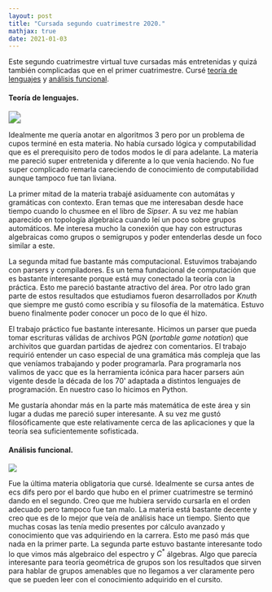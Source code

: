 ```yaml
---
layout: post
title: "Cursada segundo cuatrimestre 2020."
mathjax: true
date: 2021-01-03
---
```


Este segundo cuatrimestre virtual tuve cursadas más entretenidas y quizá también complicadas que en el primer cuatrimestre. Cursé <u>teoría de lenguajes</u> y <u>análisis funcional</u>.

#### Teoría de lenguajes.



<img src="https://devopedia.org/images/article/210/7090.1571152901.jpg" style="zoom:150%;" />



Idealmente me quería anotar en algoritmos 3 pero por un problema de cupos terminé en esta materia. No había cursado lógica y computabilidad que es el prerequisito pero de todos modos le dí para adelante. La materia me pareció super entretenida y diferente a lo que venía haciendo. No fue super complicado remarla careciendo de conocimiento de computabilidad aunque tampoco fue tan liviana.

La primer mitad de la materia trabajé asiduamente con automátas y gramáticas con contexto. Eran temas que me interesaban desde hace tiempo cuando lo chusmee en el libro de *Sipser*. A su vez me habían aparecido en topología algebraica cuando leí un poco sobre grupos automáticos. Me interesa mucho la conexión que hay con estructuras algebraicas como grupos o semigrupos y poder entenderlas desde un foco similar a este.

La segunda mitad fue bastante más computacional. Estuvimos trabajando con parsers y compiladores. Es un tema fundacional de computación que es bastante interesante porque está muy conectado la teoría con la práctica. Esto me pareció bastante atractivo del área. Por otro lado gran parte de estos resultados que estudiamos fueron desarrollados por *Knuth* que siempre me gustó como escribía y su filosofía de la matemática. Estuvo bueno finalmente poder conocer un poco de lo que él hizo.

El trabajo práctico fue bastante interesante. Hicimos un parser que pueda tomar escrituras válidas de archivos PGN (*portable game notation*) que archivitos que guardan partidas de ajedrez con comentarios. El trabajo requirió entender un caso especial de una gramática más compleja que las que veníamos trabajando y poder programarla. Para programarla nos valimos de yacc que es la herramienta icónica para hacer parsers aún vigente desde la década de los 70' adaptada a distintos lenguajes de programación. En nuestro caso lo hicimos en Python.

Me gustaría ahondar más en la parte más matemática de este área y sin lugar a dudas me pareció super interesante. A su vez me gustó filosóficamente que este relativamente cerca de las aplicaciones y que la teoría sea suficientemente sofisticada.



#### Análisis funcional.



![](https://i.pinimg.com/originals/32/9a/46/329a465435331b294b25d0c6f86eef0c.jpg)



Fue la última materia obligatoria que cursé. Idealmente se cursa antes de ecs difs pero por el bardo que hubo en el primer cuatrimestre se terminó dando en el segundo. Creo que me hubiera servido cursarla en el orden adecuado pero tampoco fue tan malo. La materia está bastante decente y creo que es de lo mejor que veía de análisis hace un tiempo. Siento que muchas cosas las tenía medio presentes por cálculo avanzado y conocimiento que vas adquiriendo en la carrera. Esto me pasó más que nada en la primer parte. La segunda parte estuvo bastante interesante todo lo que vimos más algebraico del espectro y $C^*$ álgebras. Algo que parecía interesante para teoría geométrica de grupos son los resultados que sirven para hablar de grupos amenables que no llegamos a ver claramente pero que se pueden leer con el conocimiento adquirido en el cursito.



